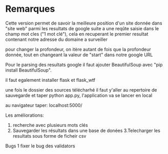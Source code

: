 # Remarques
Cette version permet de savoir la meilleure position d'un site donnée dans "site web" parmi les resultats de google suite a une reqûte saisie dans le champ mot cles ("1 mot clé"), cela en recuperant le premier resultat contenant notre adresse du domaine a surveiller

pour changer la profondeur, on itère autant de fois que la profondeur donnée, tout en changeant la valeur de "start" dans notre google URL

Pour le parsing des resultats google il faut ajouter BeautifulSoup avec "pip install BeautifulSoup".

il faut egalement installer flask et flask_wtf

une fois le dossier des sources télécharhé il faut y'aller au repertoire de sauvegarde et taper python app.py, l'application va se lancer en local

au navigateur taper: localhost:5000/

Les améliorations:
  1. recherche avec plusieurs mots clés
  2. Sauvegarder les résultats dans une base de donées
  3.Telecharger les resultats sous forme de ficheir csv

Bugs
   1 fixer le bug des validators

